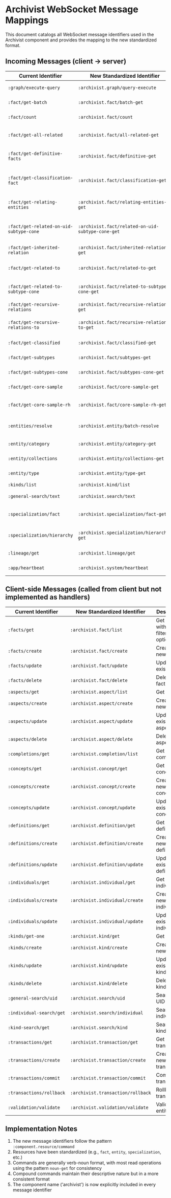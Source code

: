 # Archivist WebSocket Message Mappings

This document catalogs all WebSocket message identifiers used in the Archivist component and provides the mapping to the new standardized format.

## Incoming Messages (client → server)

| Current Identifier | New Standardized Identifier | Description |
| --- | --- | --- |
| `:graph/execute-query` | `:archivist.graph/query-execute` | Execute a graph query |
| `:fact/get-batch` | `:archivist.fact/batch-get` | Get a batch of facts |
| `:fact/count` | `:archivist.fact/count` | Get count of facts |
| `:fact/get-all-related` | `:archivist.fact/all-related-get` | Get all facts related to an entity |
| `:fact/get-definitive-facts` | `:archivist.fact/definitive-get` | Get definitive facts for an entity |
| `:fact/get-classification-fact` | `:archivist.fact/classification-get` | Get classification facts for an entity |
| `:fact/get-relating-entities` | `:archivist.fact/relating-entities-get` | Get facts relating two entities |
| `:fact/get-related-on-uid-subtype-cone` | `:archivist.fact/related-on-uid-subtype-cone-get` | Get facts related on UID subtype cone |
| `:fact/get-inherited-relation` | `:archivist.fact/inherited-relation-get` | Get inherited relation facts |
| `:fact/get-related-to` | `:archivist.fact/related-to-get` | Get facts related to an entity |
| `:fact/get-related-to-subtype-cone` | `:archivist.fact/related-to-subtype-cone-get` | Get facts related to subtype cone |
| `:fact/get-recursive-relations` | `:archivist.fact/recursive-relations-get` | Get recursive relation facts |
| `:fact/get-recursive-relations-to` | `:archivist.fact/recursive-relations-to-get` | Get recursive relation facts to an entity |
| `:fact/get-classified` | `:archivist.fact/classified-get` | Get classified facts |
| `:fact/get-subtypes` | `:archivist.fact/subtypes-get` | Get subtype facts |
| `:fact/get-subtypes-cone` | `:archivist.fact/subtypes-cone-get` | Get subtype cone facts |
| `:fact/get-core-sample` | `:archivist.fact/core-sample-get` | Get core sample facts |
| `:fact/get-core-sample-rh` | `:archivist.fact/core-sample-rh-get` | Get core sample RH facts |
| `:entities/resolve` | `:archivist.entity/batch-resolve` | Resolve multiple entity UIDs |
| `:entity/category` | `:archivist.entity/category-get` | Get category of an entity |
| `:entity/collections` | `:archivist.entity/collections-get` | Get collections |
| `:entity/type` | `:archivist.entity/type-get` | Get entity type |
| `:kinds/list` | `:archivist.kind/list` | List kinds |
| `:general-search/text` | `:archivist.search/text` | Perform text search |
| `:specialization/fact` | `:archivist.specialization/fact-get` | Get specialization fact |
| `:specialization/hierarchy` | `:archivist.specialization/hierarchy-get` | Get specialization hierarchy |
| `:lineage/get` | `:archivist.lineage/get` | Get lineage for an entity |
| `:app/heartbeat` | `:archivist.system/heartbeat` | Heartbeat message |

## Client-side Messages (called from client but not implemented as handlers)

| Current Identifier | New Standardized Identifier | Description |
| --- | --- | --- |
| `:facts/get` | `:archivist.fact/list` | Get facts with filtering options |
| `:facts/create` | `:archivist.fact/create` | Create a new fact |
| `:facts/update` | `:archivist.fact/update` | Update an existing fact |
| `:facts/delete` | `:archivist.fact/delete` | Delete a fact |
| `:aspects/get` | `:archivist.aspect/list` | Get aspects |
| `:aspects/create` | `:archivist.aspect/create` | Create a new aspect |
| `:aspects/update` | `:archivist.aspect/update` | Update an existing aspect |
| `:aspects/delete` | `:archivist.aspect/delete` | Delete an aspect |
| `:completions/get` | `:archivist.completion/list` | Get completions |
| `:concepts/get` | `:archivist.concept/get` | Get a concept |
| `:concepts/create` | `:archivist.concept/create` | Create a new concept |
| `:concepts/update` | `:archivist.concept/update` | Update an existing concept |
| `:definitions/get` | `:archivist.definition/get` | Get a definition |
| `:definitions/create` | `:archivist.definition/create` | Create a new definition |
| `:definitions/update` | `:archivist.definition/update` | Update an existing definition |
| `:individuals/get` | `:archivist.individual/get` | Get an individual |
| `:individuals/create` | `:archivist.individual/create` | Create a new individual |
| `:individuals/update` | `:archivist.individual/update` | Update an existing individual |
| `:kinds/get-one` | `:archivist.kind/get` | Get a kind |
| `:kinds/create` | `:archivist.kind/create` | Create a new kind |
| `:kinds/update` | `:archivist.kind/update` | Update an existing kind |
| `:kinds/delete` | `:archivist.kind/delete` | Delete a kind |
| `:general-search/uid` | `:archivist.search/uid` | Search by UID |
| `:individual-search/get` | `:archivist.search/individual` | Search individuals |
| `:kind-search/get` | `:archivist.search/kind` | Search kinds |
| `:transactions/get` | `:archivist.transaction/get` | Get a transaction |
| `:transactions/create` | `:archivist.transaction/create` | Create a new transaction |
| `:transactions/commit` | `:archivist.transaction/commit` | Commit a transaction |
| `:transactions/rollback` | `:archivist.transaction/rollback` | Rollback a transaction |
| `:validation/validate` | `:archivist.validation/validate` | Validate an entity |

## Implementation Notes

1. The new message identifiers follow the pattern `:component.resource/command`
2. Resources have been standardized (e.g., `fact`, `entity`, `specialization`, etc.)
3. Commands are generally verb-noun format, with most read operations using the pattern `noun-get` for consistency
4. Compound commands maintain their descriptive nature but in a more consistent format
5. The component name ('archivist') is now explicitly included in every message identifier
